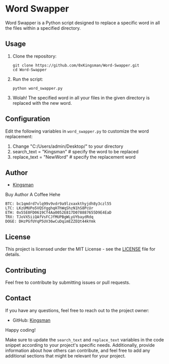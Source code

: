 # Word Swapper

Word Swapper is a Python script designed to replace a specific word in all the files within a specified directory.

## Usage

1. Clone the repository:

    ```
    git clone https://github.com/0xKingsman/Word-Swapper.git
    cd Word-Swapper
    ```

2. Run the script:

    ```
    python word_swapper.py
    ```

3. Wolah! The specified word in all your files in the given directory is replaced with the new word. 

## Configuration

Edit the following variables in `word_swapper.py` to customize the word replacement:

1. Change "C:/Users/admin/Desktop/" to your directory
2. search_text = "Kingsman"    # specify the word to be replaced
3. replace_text = "NewWord"    # specify the replacement word

## Author

- [Kingsman](https://github.com/0xKingsman)

Buy Author A Coffee Hehe
```
BTC: bc1qmdrd7vlq99v9vdr9a9lzxaxkthyjdh8y3czl55
LTC: LKzUMUPo5VQSYgghqH7hWqShzN1hS8PcUr
ETH: 0x55E0FD0619Cf4Aa0052E817D078887655D9E4EaD
TRX: TJoVX5iiQAfVsFCJfMUPBgWLyUYbaydRdq
DOGE: DHzPGfUYqP5UV36wCuDqimEZZEQt44kYmk
```
## License

This project is licensed under the MIT License - see the [LICENSE](LICENSE) file for details.

## Contributing

Feel free to contribute by submitting issues or pull requests.

## Contact

If you have any questions, feel free to reach out to the project owner:

- GitHub: [Kingsman](https://github.com/0xKingsman)

Happy coding!

Make sure to update the `search_text` and `replace_text` variables in the code snippet according to your project's specific needs. Additionally, provide information about how others can contribute, and feel free to add any additional sections that might be relevant for your project.
